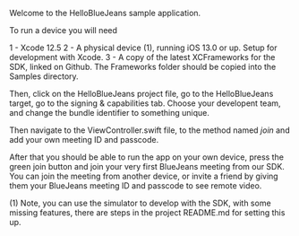 Welcome to the HelloBlueJeans sample application.

To run a device you will need

1 - Xcode 12.5
2 - A physical device (1), running iOS 13.0 or up. Setup for development with Xcode.
3 - A copy of the latest XCFrameworks for the SDK, linked on Github. The Frameworks folder should be copied into the Samples directory.

Then, click on the HelloBlueJeans project file, go to the HelloBlueJeans target, go to the signing & capabilities tab. Choose your developent team, and change the bundle identifier to something unique.

Then navigate to the ViewController.swift file, to the method named *join* and add your own meeting ID and passcode.

After that you should be able to run the app on your own device, press the green join button and join your very first BlueJeans meeting from our SDK. You can join the meeting from another device, or invite a friend by giving them your BlueJeans meeting ID and passcode to see remote video.

(1) Note, you can use the simulator to develop with the SDK, with some missing features, there are steps in the project README.md for setting this up.
